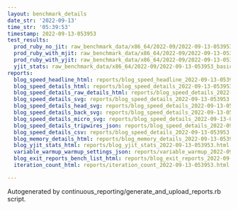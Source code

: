```yaml
---
layout: benchmark_details
date_str: '2022-09-13'
time_str: '05:39:53'
timestamp: 2022-09-13-053953
test_results:
  prod_ruby_no_jit: raw_benchmark_data/x86_64/2022-09/2022-09-13-053953_basic_benchmark_prod_ruby_no_jit.json
  prod_ruby_with_mjit: raw_benchmark_data/x86_64/2022-09/2022-09-13-053953_basic_benchmark_prod_ruby_with_mjit.json
  prod_ruby_with_yjit: raw_benchmark_data/x86_64/2022-09/2022-09-13-053953_basic_benchmark_prod_ruby_with_yjit.json
  yjit_stats: raw_benchmark_data/x86_64/2022-09/2022-09-13-053953_basic_benchmark_yjit_stats.json
reports:
  blog_speed_headline_html: reports/blog_speed_headline_2022-09-13-053953.html
  blog_speed_details_html: reports/blog_speed_details_2022-09-13-053953.html
  blog_speed_details_raw_details_html: reports/blog_speed_details_2022-09-13-053953.raw_details.html
  blog_speed_details_svg: reports/blog_speed_details_2022-09-13-053953.svg
  blog_speed_details_head_svg: reports/blog_speed_details_2022-09-13-053953.head.svg
  blog_speed_details_back_svg: reports/blog_speed_details_2022-09-13-053953.back.svg
  blog_speed_details_micro_svg: reports/blog_speed_details_2022-09-13-053953.micro.svg
  blog_speed_details_tripwires_json: reports/blog_speed_details_2022-09-13-053953.tripwires.json
  blog_speed_details_csv: reports/blog_speed_details_2022-09-13-053953.csv
  blog_memory_details_html: reports/blog_memory_details_2022-09-13-053953.html
  blog_yjit_stats_html: reports/blog_yjit_stats_2022-09-13-053953.html
  variable_warmup_warmup_settings_json: reports/variable_warmup_2022-09-13-053953.warmup_settings.json
  blog_exit_reports_bench_list_html: reports/blog_exit_reports_2022-09-13-053953.bench_list.html
  iteration_count_html: reports/iteration_count_2022-09-13-053953.html

---
```

Autogenerated by continuous_reporting/generate_and_upload_reports.rb script.
